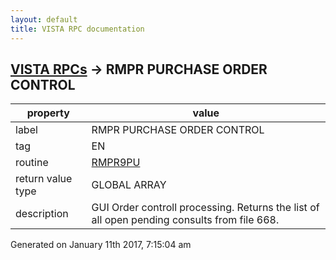 ```yaml
---
layout: default
title: VISTA RPC documentation
---
```




## [VISTA RPCs](TableOfContent.md) &#8594; RMPR PURCHASE ORDER CONTROL 

 property | value 
--- | --- 
 label | RMPR PURCHASE ORDER CONTROL
 tag | EN
 routine | [RMPR9PU](http://code.osehra.org/dox/Routine_RMPR9PU_source.html)
 return value type | GLOBAL ARRAY
 description | GUI Order controll processing.  Returns the list of all open pending consults from file 668.




 Generated on January 11th 2017, 7:15:04 am